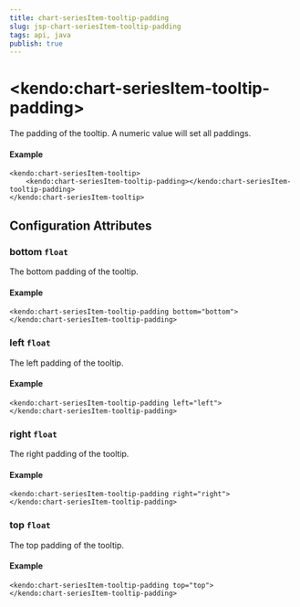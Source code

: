 ```yaml
---
title: chart-seriesItem-tooltip-padding
slug: jsp-chart-seriesItem-tooltip-padding
tags: api, java
publish: true
---
```


# \<kendo:chart-seriesItem-tooltip-padding\>

The padding of the tooltip. A numeric value will set all paddings.

#### Example
    <kendo:chart-seriesItem-tooltip>
        <kendo:chart-seriesItem-tooltip-padding></kendo:chart-seriesItem-tooltip-padding>
    </kendo:chart-seriesItem-tooltip>

## Configuration Attributes

### bottom `float`

The bottom padding of the tooltip.

#### Example
    <kendo:chart-seriesItem-tooltip-padding bottom="bottom">
    </kendo:chart-seriesItem-tooltip-padding>

### left `float`

The left padding of the tooltip.

#### Example
    <kendo:chart-seriesItem-tooltip-padding left="left">
    </kendo:chart-seriesItem-tooltip-padding>

### right `float`

The right padding of the tooltip.

#### Example
    <kendo:chart-seriesItem-tooltip-padding right="right">
    </kendo:chart-seriesItem-tooltip-padding>

### top `float`

The top padding of the tooltip.

#### Example
    <kendo:chart-seriesItem-tooltip-padding top="top">
    </kendo:chart-seriesItem-tooltip-padding>

